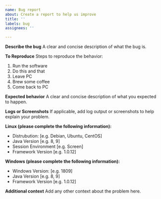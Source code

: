 ```yaml
---
name: Bug report
about: Create a report to help us improve
title: ''
labels: bug
assignees: ''

---
```


**Describe the bug**
A clear and concise description of what the bug is.

**To Reproduce**
Steps to reproduce the behavior:
1. Run the software
2. Do this and that
2. Leave PC
4. Brew some coffee
5. Come back to PC

**Expected behavior**
A clear and concise description of what you expected to happen.

**Logs or Screenshots**
If applicable, add log output or screenshots to help explain your problem.

**Linux (please complete the following information):**
 - Distrubution: [e.g. Debian, Ubuntu, CentOS]
 - Java Version [e.g. 8, 9]
 - Session Environment [e.g. Screen]
 - Framework Version [e.g. 1.0.12]

**Windows (please complete the following information):**
 - Windows Version: [e.g. 1809]
 - Java Version [e.g. 8, 9]
 - Framework Version [e.g. 1.0.12]

**Additional context**
Add any other context about the problem here.
